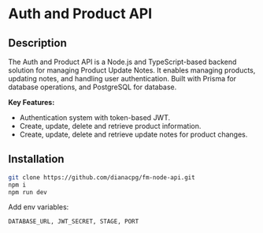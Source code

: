 # Auth and Product API

## Description

The Auth and Product API is a Node.js and TypeScript-based backend solution for managing Product Update Notes. It enables managing products, updating notes, and handling user authentication. Built with Prisma for database operations, and PostgreSQL for database.

**Key Features:**

- Authentication system with token-based JWT.
- Create, update, delete and retrieve product information.
- Create, update, delete and retrieve update notes for product changes.

## Installation

```sh
git clone https://github.com/dianacpg/fm-node-api.git
npm i
npm run dev
```

Add env variables:

```sh
DATABASE_URL, JWT_SECRET, STAGE, PORT
```
